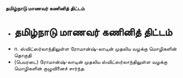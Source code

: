 **தமிழ்நாடு மாணவர் கணினித் திட்டம்**
- # தமிழ்நாடு மாணவர் கணினித் திட்டம்
- n. ஸ்விட்ஸர்லாந்திலுள்ள ரோமான்ஷ்-லாடின் முதலிய வழக்கு மொழிகளின் தொகுதி
- (பெயரடை) ரோமான்ஷ்-லாடின் முதலிய ஸ்விட்ஸர்லாந்திலுள்ள வழக்கு மொழிகளின் குழுவினைச்  சார்ந்த.

